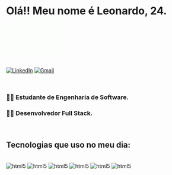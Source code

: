 # Olá!! Meu nome é Leonardo, 24.<img src="https://github.com/leozinn19/leozinn19/blob/assets/hi.gif" width="150">

[![LinkedIn](https://img.shields.io/badge/LinkedIn-0077B5?style=for-the-badge&logo=linkedin&logoColor=white)](https://www.linkedin.com/in/leonardo-oliveira-810a4a1ab/)
[![Gmail](https://img.shields.io/badge/Gmail-D14836?style=for-the-badge&logo=gmail&logoColor=white&link=mailto:leonardo.s.o.gc@gmail.com)](mailto:leonardo.s.o.gc@gmail.com)

<br/>

### 🧑‍🎓 Estudante de Engenharia de Software.

### 👨‍💻 Desenvolvedor Full Stack.

<br/>

## Tecnologias que uso no meu dia:

<div style='display: inline_block'><br/>
    <img align='center' alt="html5" src="https://img.shields.io/badge/JavaScript-F7DF1E?style=for-the-badge&logo=javascript&logoColor=black"/ >
    <img align='center' alt="html5" src="https://img.shields.io/badge/Node.js-43853D?style=for-the-badge&logo=node.js&logoColor=white"/ >
    <img align='center' alt="html5" src="https://img.shields.io/badge/Angular-DD0031?style=for-the-badge&logo=angular&logoColor=white"/ >
    <img align='center' alt="html5" src="https://img.shields.io/badge/MySQL-00000F?style=for-the-badge&logo=mysql&logoColor=white/" >
    <img align='center' alt="html5" src="https://img.shields.io/badge/TypeScript-007ACC?style=for-the-badge&logo=typescript&logoColor=white" >
    <img align='center' alt="html5" src="https://img.shields.io/pypi/pyversions/:packageName" >
</div>
